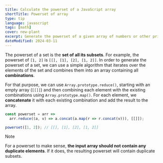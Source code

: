 ```yaml
---
title: Calculate the powerset of a JavaScript array
shortTitle: Powerset of array
type: tip
language: javascript
tags: [math]
cover: new-plant
excerpt: Generate the powerset of a given array of numbers or other primitive values.
dateModified: 2024-03-11
---
```


The powerset of a set is the **set of all its subsets**. For example, the powerset of `[1, 2]` is `[[], [1], [2], [1, 2]]`. In order to generate the powerset of a set, we can use a simple algorithm that iterates over the elements of the set and combines them into an array containing all **combinations**.

For that purpose, we can use `Array.prototype.reduce()`, starting with an empty array (`[[]]`) and then combining each element with the existing combinations using `Array.prototype.map()`. For each element, we **concatenate** it with each existing combination and add the result to the array.

```js
const powerset = arr =>
  arr.reduce((a, v) => a.concat(a.map(r => r.concat(v))), [[]]);

powerset([1, 2]); // [[], [1], [2], [1, 2]]
```

> [!NOTE]
>
> For a powerset to make sense, **the input array should not contain any duplicate elements**. If it does, the resulting powerset will contain duplicate subsets.
